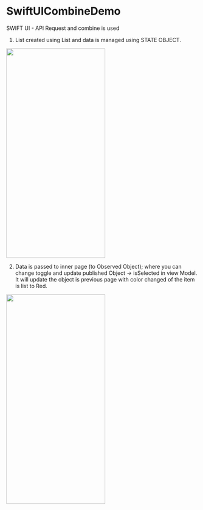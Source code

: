# SwiftUICombineDemo

SWIFT UI - API Request and combine is used

1. List created using List and data is managed using STATE OBJECT.

<img src="https://user-images.githubusercontent.com/104753678/226179064-05f8825c-6fea-4618-8327-c37ea0a78a61.png" width="260" height="550">

2. Data is passed to inner page (to Observed Object); where you can change toggle and update published Object -> isSelected in view Model.
It will update the object is previous page with color changed of the item is list to Red. 

<img src="https://user-images.githubusercontent.com/104753678/226179069-05aaea0c-0862-4297-91a8-88683d1ef667.png" width="260" height="550">

